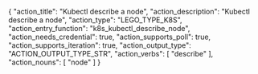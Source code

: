 {
"action_title": "Kubectl describe a node",
"action_description": "Kubectl describe a node",
"action_type": "LEGO_TYPE_K8S",
"action_entry_function": "k8s_kubectl_describe_node",
"action_needs_credential": true,
"action_supports_poll": true,
"action_supports_iteration": true,
"action_output_type": "ACTION_OUTPUT_TYPE_STR",
"action_verbs": [
"describe"
],
"action_nouns": [
"node"
]
}
